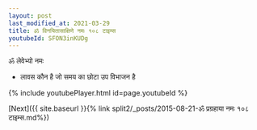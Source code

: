 ```yaml
---
layout: post
last_modified_at: 2021-03-29
title: ॐ विनयितासाक्षिणे नमः १०८ टाइम्स
youtubeId: SFON3inKUDg
---
```

 
 
 ॐ लेवेभ्यो नमः  
 
 -  लावस कौन है जो समय का छोटा उप विभाजन है 
 
  
 
  
 
 
 
 
 
 


{% include youtubePlayer.html id=page.youtubeId %}
 
[Next]({{ site.baseurl }}{% link  split2/_posts/2015-08-21-ॐ प्रग्रहाया नमः १०८ टाइम्स.md%})
 
